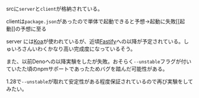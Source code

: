 srcに`server`と`client`が格納されている。

clientは`package.json`があったので単体で起動できると予想→起動に失敗[[起動]]の予想に至る

server には[Koa](https://koajs.com/)が使われているが、近頃[Fastify](https://www.fastly.com/jp/)への以降が予定されている。しゅいろさんいわくかなり高い完成度になっているそう。

また、以前Denoへの以降実験をしたが失敗。おそらく`--unstable`フラグが付いていたた頃のnpmサポートであったためバグを踏んだ可能性がある。

1.28で`--unstable`が取れて安定性がある程度保証されているので再び実験をしてみたい。
